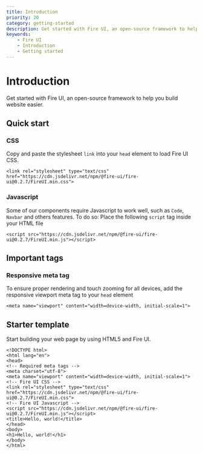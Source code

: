 ```yaml
---
title: Introduction
priority: 20
category: getting-started
description: Get started with Fire UI, an open-source framework to help you build website easier.
keywords: 
    - Fire UI
    - Introduction
    - Getting started
---
```

# Introduction
Get started with Fire UI, an open-source framework to help you build website easier.
<div class="division">

## Quick start
### CSS
Copy and paste the stylesheet `link` into your `head` element to load Fire UI CSS.
```
<link rel="stylesheet" type="text/css" href="https://cdn.jsdelivr.net/npm/@fire-ui/fire-ui@0.2.7/FireUI.min.css">
```
### Javascript
Some of our components require Javascript to work well, such as `Code`, `Navbar` and others features. To do so: Place the following `script` tag inside your HTML file
```
<script src="https://cdn.jsdelivr.net/npm/@fire-ui/fire-ui@0.2.7/FireUI.min.js"></script>
```

</div>
<div class="division">

## Important tags
### Responsive meta tag
To ensure proper rendering and touch zooming for all devices, add the responsive viewport meta tag to your `head` element
```
<meta name="viewport" content="width=device-width, initial-scale=1">
```
</div>
<div class="division">

## Starter template
Start building your web page by using HTML5 and Fire UI.
```
<!DOCTYPE html>
<html lang="en">
<head>
<!-- Required meta tags -->
<meta charset="utf-8">
<meta name="viewport" content="width=device-width, initial-scale=1">
<!-- Fire UI CSS -->
<link rel="stylesheet" type="text/css" href="https://cdn.jsdelivr.net/npm/@fire-ui/fire-ui@0.2.7/FireUI.min.css">
<!-- Fire UI Javascript -->
<script src="https://cdn.jsdelivr.net/npm/@fire-ui/fire-ui@0.2.7/FireUI.min.js"></script>
<title>Hello, world!</title>
</head>
<body>
<h1>Hello, world!</h1>
</body>
</html>
```
</div>